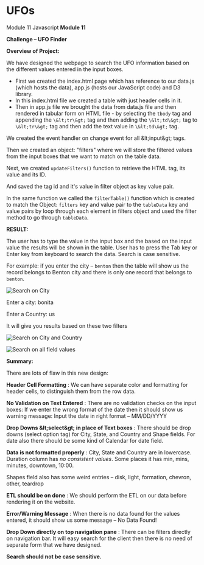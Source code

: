 # UFOs
Module 11 Javascript
**Module 11**

**Challenge – UFO Finder**

**Overview of Project:**

We have designed the webpage to search the UFO information based on the different values entered in the input boxes.

- First we created the index.html page which has reference to our data.js (which hosts the data), app.js (hosts our JavaScript code) and D3 library.
- In this index.html file we created a table with just header cells in it.
- Then in app.js file we brought the data from data.js file and then rendered in tabular form on HTML file - by selecting the `tbody` tag and appending the `\&lt;tr\&gt;` tag and then adding the `\&lt;td\&gt;` tag to `\&lt;tr\&gt;` tag and then add the text value in `\&lt;td\&gt;` tag.

We created the event handler on change event for all \&lt;input\&gt; tags.

Then we created an object: &quot;filters&quot; where we will store the filtered values from the input boxes that we want to match on the table data.

Next, we created `updateFilters()` function to retrieve the HTML tag, its value and its ID.

And saved the tag id and it&#39;s value in filter object as key value pair.

In the same function we called the `filterTable()` function which is created to match the Object: `filters` key and value pair to the `tableData` key and value pairs by loop through each element in filters object and used the filter method to go through `tableData`.

**RESULT:**

The user has to type the value in the input box and the based on the input value the results will be shown in the table. User has to press the Tab key or Enter key from keyboard to search the data. Search is case sensitive.

For example: if you enter the city – `benton` then the table will show us the record belongs to Benton city and there is only one record that belongs to `benton`.

![Search on City]()

Enter a city: bonita

Enter a Country: us

It will give you results based on these two filters

![Search on City and Country]()

![Search on all field values]()

**Summary:**

There are lots of flaw in this new design:

**Header Cell Formatting** : We can have separate color and formatting for header cells, to distinguish them from the row data.

**No Validation on Text Entered** : There are no validation checks on the input boxes: If we enter the wrong format of the date then it should show us warning message: Input the date in right format – MM/DD/YYYY

**Drop Downs \&lt;select\&gt; in place of Text boxes** : There should be drop downs (select option tag) for City, State, and Country and Shape fields. For date also there should be some kind of Calendar for date field.

**Data is not formatted properly** : City, State and Country are in lowercase. Duration column has _no consistent values_. Some places it has min, mins, minutes, downtown, 10:00.

Shapes field also has some weird entries – disk, light, formation, chevron, other, teardrop

**ETL should be on done** : We should perform the ETL on our data before rendering it on the website.

**Error/Warning Message** : When there is no data found for the values entered, it should show us some message – No Data Found!

**Drop Down directly on top navigation pane** : There can be filters directly on navigation bar. It will easy search for the client then there is no need of separate form that we have designed.

**Search should not be case sensitive.**